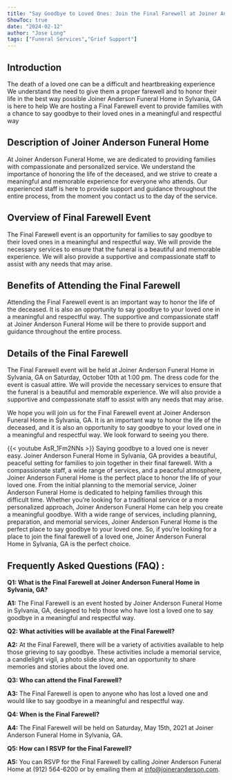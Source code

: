 ```yaml
---
title: "Say Goodbye to Loved Ones: Join the Final Farewell at Joiner Anderson Funeral Home in Sylvania, GA"
ShowToc: true 
date: "2024-02-12"
author: "Jose Long" 
tags: ["Funeral Services","Grief Support"]
---
```

## Introduction 

The death of a loved one can be a difficult and heartbreaking experience We understand the need to give them a proper farewell and to honor their life in the best way possible Joiner Anderson Funeral Home in Sylvania, GA is here to help We are hosting a Final Farewell event to provide families with a chance to say goodbye to their loved ones in a meaningful and respectful way 

## Description of Joiner Anderson Funeral Home 

At Joiner Anderson Funeral Home, we are dedicated to providing families with compassionate and personalized service. We understand the importance of honoring the life of the deceased, and we strive to create a meaningful and memorable experience for everyone who attends. Our experienced staff is here to provide support and guidance throughout the entire process, from the moment you contact us to the day of the service. 

## Overview of Final Farewell Event 

The Final Farewell event is an opportunity for families to say goodbye to their loved ones in a meaningful and respectful way. We will provide the necessary services to ensure that the funeral is a beautiful and memorable experience. We will also provide a supportive and compassionate staff to assist with any needs that may arise. 

## Benefits of Attending the Final Farewell 

Attending the Final Farewell event is an important way to honor the life of the deceased. It is also an opportunity to say goodbye to your loved one in a meaningful and respectful way. The supportive and compassionate staff at Joiner Anderson Funeral Home will be there to provide support and guidance throughout the entire process. 

## Details of the Final Farewell 

The Final Farewell event will be held at Joiner Anderson Funeral Home in Sylvania, GA on Saturday, October 10th at 1:00 pm. The dress code for the event is casual attire. We will provide the necessary services to ensure that the funeral is a beautiful and memorable experience. We will also provide a supportive and compassionate staff to assist with any needs that may arise. 

We hope you will join us for the Final Farewell event at Joiner Anderson Funeral Home in Sylvania, GA. It is an important way to honor the life of the deceased, and it is also an opportunity to say goodbye to your loved one in a meaningful and respectful way. We look forward to seeing you there.

{{< youtube AsR_1Fm2NNs >}} 
Saying goodbye to a loved one is never easy. Joiner Anderson Funeral Home in Sylvania, GA provides a beautiful, peaceful setting for families to join together in their final farewell. With a compassionate staff, a wide range of services, and a peaceful atmosphere, Joiner Anderson Funeral Home is the perfect place to honor the life of your loved one. From the initial planning to the memorial service, Joiner Anderson Funeral Home is dedicated to helping families through this difficult time. Whether you’re looking for a traditional service or a more personalized approach, Joiner Anderson Funeral Home can help you create a meaningful goodbye. With a wide range of services, including planning, preparation, and memorial services, Joiner Anderson Funeral Home is the perfect place to say goodbye to your loved one. So, if you’re looking for a place to join the final farewell of a loved one, Joiner Anderson Funeral Home in Sylvania, GA is the perfect choice.

## Frequently Asked Questions (FAQ) :
**Q1: What is the Final Farewell at Joiner Anderson Funeral Home in Sylvania, GA?**

**A1:** The Final Farewell is an event hosted by Joiner Anderson Funeral Home in Sylvania, GA, designed to help those who have lost a loved one to say goodbye in a meaningful and respectful way.

**Q2: What activities will be available at the Final Farewell?**

**A2:** At the Final Farewell, there will be a variety of activities available to help those grieving to say goodbye. These activities include a memorial service, a candlelight vigil, a photo slide show, and an opportunity to share memories and stories about the loved one.

**Q3: Who can attend the Final Farewell?**

**A3:** The Final Farewell is open to anyone who has lost a loved one and would like to say goodbye in a meaningful and respectful way.

**Q4: When is the Final Farewell?**

**A4:** The Final Farewell will be held on Saturday, May 15th, 2021 at Joiner Anderson Funeral Home in Sylvania, GA.

**Q5: How can I RSVP for the Final Farewell?**

**A5:** You can RSVP for the Final Farewell by calling Joiner Anderson Funeral Home at (912) 564-6200 or by emailing them at info@joineranderson.com.



